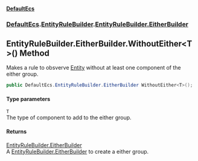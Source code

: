 #### [DefaultEcs](./index.md 'index')
### [DefaultEcs](./DefaultEcs.md 'DefaultEcs').[EntityRuleBuilder](./DefaultEcs-EntityRuleBuilder.md 'DefaultEcs.EntityRuleBuilder').[EntityRuleBuilder.EitherBuilder](./DefaultEcs-EntityRuleBuilder-EitherBuilder.md 'DefaultEcs.EntityRuleBuilder.EitherBuilder')
## EntityRuleBuilder.EitherBuilder.WithoutEither&lt;T&gt;() Method
Makes a rule to obsverve [Entity](./DefaultEcs-Entity.md 'DefaultEcs.Entity') without at least one component of the either group.  
```csharp
public DefaultEcs.EntityRuleBuilder.EitherBuilder WithoutEither<T>();
```
#### Type parameters
<a name='DefaultEcs-EntityRuleBuilder-EitherBuilder-WithoutEither-T-()-T'></a>
`T`  
The type of component to add to the either group.  
  
#### Returns
[EntityRuleBuilder.EitherBuilder](./DefaultEcs-EntityRuleBuilder-EitherBuilder.md 'DefaultEcs.EntityRuleBuilder.EitherBuilder')  
A [EntityRuleBuilder.EitherBuilder](./DefaultEcs-EntityRuleBuilder-EitherBuilder.md 'DefaultEcs.EntityRuleBuilder.EitherBuilder') to create a either group.  
